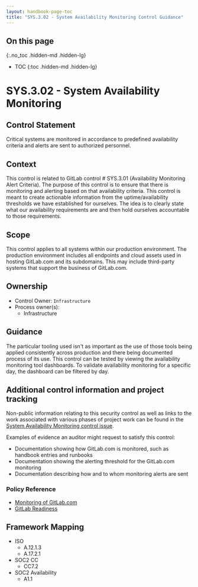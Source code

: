 ```yaml
---
layout: handbook-page-toc
title: "SYS.3.02 - System Availability Monitoring Control Guidance"
---
```


## On this page
{:.no_toc .hidden-md .hidden-lg}

- TOC
{:toc .hidden-md .hidden-lg}

# SYS.3.02 - System Availability Monitoring

## Control Statement

Critical systems are monitored in accordance to predefined availability criteria and alerts are sent to authorized personnel.

## Context

This control is related to GitLab control # SYS.3.01 (Availability Monitoring Alert Criteria). The purpose of this control is to ensure that there is monitoring and alerting based on that availability criteria. This control is meant to create actionable information from the uptime/availability thresholds we have established for ourselves. The idea is to clearly state what our availability requirements are and then hold ourselves accountable to those requirements.

## Scope

This control applies to all systems within our production environment. The production environment includes all endpoints and cloud assets used in hosting GitLab.com and its subdomains. This may include third-party systems that support the business of GitLab.com.

## Ownership

* Control Owner: `Infrastructure`
* Process owner(s):
    * Infrastructure

## Guidance

The particular tooling used isn't as important as the use of those tools being applied consistently across production and there being documented process of its use. This control can be tested by viewing the availability monitoring tool dashboards. To validate availability monitoring for a specific day, the dashboard can be filtered by day.

## Additional control information and project tracking

Non-public information relating to this security control as well as links to the work associated with various phases of project work can be found in the [System Availability Monitoring control issue](https://gitlab.com/gitlab-com/gl-security/compliance/compliance/issues/921).

Examples of evidence an auditor might request to satisfy this control:

*  Documentation showing how GitLab.com is monitored, such as handbook entries and runbooks
*  Documentation showing the alerting threshold for the GitLab.com monitoring
*  Documentation describing how and to whom monitoring alerts are sent

### Policy Reference

* [Monitoring of GitLab.com](/handbook/engineering/monitoring/)
* [GitLab Readiness](/handbook/engineering/infrastructure/production/#gitlabcom)

## Framework Mapping

* ISO
  * A.12.1.3
  * A.17.2.1
* SOC2 CC
  * CC7.2
* SOC2 Availability
  * A1.1
